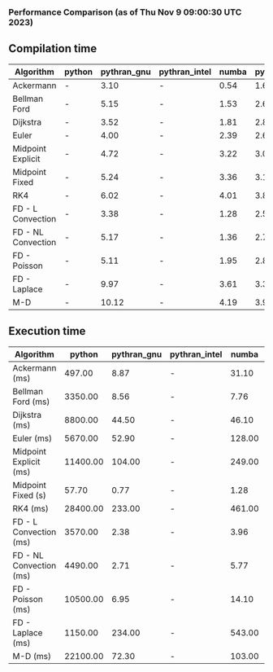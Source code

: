 ### Performance Comparison (as of Thu Nov  9 09:00:30 UTC 2023)
## Compilation time
Algorithm                 | python                    | pythran_gnu               | pythran_intel             | numba                     | pyccel_fortran_gnu        | pyccel_c_gnu              | pyccel_fortran_intel      | pyccel_c_intel           
------------------------- | ------------------------- | ------------------------- | ------------------------- | ------------------------- | ------------------------- | ------------------------- | ------------------------- | -------------------------
Ackermann                 | -                         | 3.10                      | -                         | 0.54                      | 1.62                      | 1.49                      | -                         | -                        
Bellman Ford              | -                         | 5.15                      | -                         | 1.53                      | 2.69                      | 2.68                      | -                         | -                        
Dijkstra                  | -                         | 3.52                      | -                         | 1.81                      | 2.80                      | 2.67                      | -                         | -                        
Euler                     | -                         | 4.00                      | -                         | 2.39                      | 2.69                      | 2.65                      | -                         | -                        
Midpoint Explicit         | -                         | 4.72                      | -                         | 3.22                      | 3.08                      | 3.09                      | -                         | -                        
Midpoint Fixed            | -                         | 5.24                      | -                         | 3.36                      | 3.19                      | 3.28                      | -                         | -                        
RK4                       | -                         | 6.02                      | -                         | 4.01                      | 3.86                      | 3.78                      | -                         | -                        
FD - L Convection         | -                         | 3.38                      | -                         | 1.28                      | 2.53                      | 2.67                      | -                         | -                        
FD - NL Convection        | -                         | 5.17                      | -                         | 1.36                      | 2.74                      | 2.73                      | -                         | -                        
FD - Poisson              | -                         | 5.11                      | -                         | 1.95                      | 2.89                      | 2.81                      | -                         | -                        
FD - Laplace              | -                         | 9.97                      | -                         | 3.61                      | 3.39                      | 3.42                      | -                         | -                        
M-D                       | -                         | 10.12                     | -                         | 4.19                      | 3.90                      | 3.66                      | -                         | -                        

## Execution time
Algorithm                 | python                    | pythran_gnu               | pythran_intel             | numba                     | pyccel_fortran_gnu        | pyccel_c_gnu              | pyccel_fortran_intel      | pyccel_c_intel           
------------------------- | ------------------------- | ------------------------- | ------------------------- | ------------------------- | ------------------------- | ------------------------- | ------------------------- | -------------------------
Ackermann (ms)            | 497.00                    | 8.87                      | -                         | 31.10                     | 2.34                      | 2.45                      | -                         | -                        
Bellman Ford (ms)         | 3350.00                   | 8.56                      | -                         | 7.76                      | 5.28                      | 9.93                      | -                         | -                        
Dijkstra (ms)             | 8800.00                   | 44.50                     | -                         | 46.10                     | 37.50                     | 57.00                     | -                         | -                        
Euler (ms)                | 5670.00                   | 52.90                     | -                         | 128.00                    | 28.40                     | 268.00                    | -                         | -                        
Midpoint Explicit (ms)    | 11400.00                  | 104.00                    | -                         | 249.00                    | 45.30                     | 534.00                    | -                         | -                        
Midpoint Fixed (s)        | 57.70                     | 0.77                      | -                         | 1.28                      | 0.15                      | 2.60                      | -                         | -                        
RK4 (ms)                  | 28400.00                  | 233.00                    | -                         | 461.00                    | 59.10                     | 871.00                    | -                         | -                        
FD - L Convection (ms)    | 3570.00                   | 2.38                      | -                         | 3.96                      | 2.24                      | 3.65                      | -                         | -                        
FD - NL Convection (ms)   | 4490.00                   | 2.71                      | -                         | 5.77                      | 2.43                      | 3.99                      | -                         | -                        
FD - Poisson (ms)         | 10500.00                  | 6.95                      | -                         | 14.10                     | 7.58                      | 10.00                     | -                         | -                        
FD - Laplace (ms)         | 1150.00                   | 234.00                    | -                         | 543.00                    | 170.00                    | 488.00                    | -                         | -                        
M-D (ms)                  | 22100.00                  | 72.30                     | -                         | 103.00                    | 128.00                    | 133.00                    | -                         | -                        
